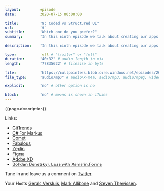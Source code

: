```yaml
---
layout:         episode
date: 			2020-07-15 00:00:00

title: 			"9: Coded vs Structured UI"
url:            "9"
subtitle: 		"Which one do you prefer?"
summary: 		"In this ninth episode we talk about creating our apps in either coded UI using C# or using a dedicated markup language like XAML. We highlight the advantages and disadvantages and our personal preferences."

description: 	"In this ninth episode we talk about creating our apps in either coded UI using C# or using a dedicated markup language like XAML. We highlight the advantages and disadvantages and our personal preferences."

type:			full # "trailer" or "full"
duration: 		"40:32" # audio length in min
length: 		"77835622" # filesize in byte

file: 			"https://nullpointers.blob.core.windows.net/episodes/20200715_CodedUIvsMarkup.mp3"
file_type: 		"audio/mp3" # audio/x-m4a, audio/mp3, audio/mpeg, video/quicktime, video/mp4, video/x-m4v, application/pdf, and document/x-epub

explicit: 		"no" # other option is no

block: 			"no" # means is shown in iTunes
---
```


{{page.description}}

Links:
* [GitTrends](https://github.com/brminnick/GitTrends)
* [C# For Markup](https://github.com/VincentH-Net/CSharpForMarkup)
* [Comet](https://github.com/Clancey/Comet)
* [Fabulous](https://fsprojects.github.io/Fabulous/)
* [Zeplin](https://www.zeplin.io)
* [Figma](https://www.figma.com)
* [Adobe XD](https://www.adobe.com/nl/products/xd.html)
* [Bohdan Benetskyi: Less with Xamarin.Forms](https://medium.com/@benetskyybogdan/less-with-xamarin-forms-efb9ad76cc1a)

Tune in and leave us a comment on [Twitter](https://twitter.com/nullpointersio).

Your Hosts [Gerald Versluis](https://twitter.com/jfversluis), [Mark Allibone](https://twitter.com/mallibone) and [Steven Thewissen](https://twitter.com/devnl).
